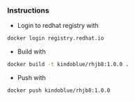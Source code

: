 ### Instructions

* Login to redhat registry with
```bash
docker login registry.redhat.io 
```

* Build with 
```bash
docker build -t kindoblue/rhjb8:1.0.0 .
```

* Push with
```bash
docker push kindoblue/rhjb8:1.0.0
```